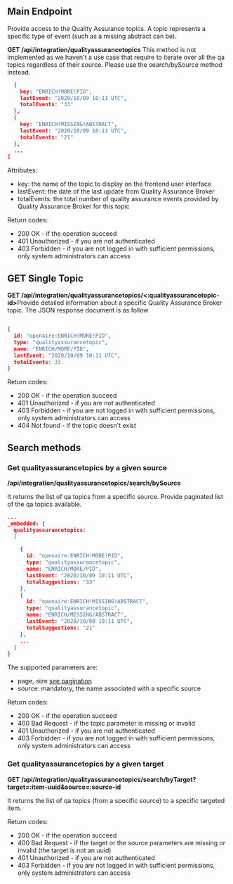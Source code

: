 ## Main Endpoint
Provide access to the Quality Assurance topics. A topic represents a specific type of event (such as a missing abstract can be).

**GET /api/integration/qualityassurancetopics**
This method is not implemented as we haven't a use case that require to iterate over all the qa topics regardless of their source. Please use the search/bySource method instead.


```json
  {
    key: "ENRICH!MORE!PID",
    lastEvent: "2020/10/09 10:11 UTC",
    totalEvents: "33"
  },
  {
    key: "ENRICH!MISSING!ABSTRACT",
    lastEvent: "2020/10/09 10:11 UTC",
    totalEvents: "21"
  },
  ...
]
```
Attributes:
* key: the name of the topic to display on the frontend user interface
* lastEvent: the date of the last update from Quality Assurance Broker
* totalEvents: the total number of quality assurance events provided by Quality Assurance Broker for this topic


Return codes:
* 200 OK - if the operation succeed
* 401 Unauthorized - if you are not authenticated
* 403 Forbidden - if you are not logged in with sufficient permissions, only system administrators can access

## GET Single Topic
**GET /api/integration/qualityassurancetopics/<:qualityassurancetopic-id>**
​
Provide detailed information about a specific Quality Assurance Broker topic. The JSON response document is as follow
​
```json

{
  id: "openaire:ENRICH!MORE!PID",
  type: "qualityassurancetopic",
  name: "ENRICH/MORE/PID",
  lastEvent: "2020/10/09 10:11 UTC",
  totalEvents: 33
}
```

Return codes:
* 200 OK - if the operation succeed
* 401 Unauthorized - if you are not authenticated
* 403 Forbidden - if you are not logged in with sufficient permissions, only system administrators can access
* 404 Not found - if the topic doesn't exist

## Search methods
### Get qualityassurancetopics by a given source
**/api/integration/qualityassurancetopics/search/bySource**

It returns the list of qa topics from a specific source. Provide paginated list of the qa topics available.

```json
...
_embedded: {
  qualityassurancetopics:
  [

    {
      id: "openaire:ENRICH!MORE!PID",
      type: "qualityassurancetopic",
      name: "ENRICH/MORE/PID",
      lastEvent: "2020/10/09 10:11 UTC",
      totalSuggestions: "33"
    },
    {
      id: "openaire:ENRICH!MISSING!ABSTRACT",
      type: "qualityassurancetopic",
      name: "ENRICH/MISSING/ABSTRACT",
      lastEvent: "2020/10/09 10:11 UTC",
      totalSuggestions: "21"
    },
    ...
  ]
}
```

The supported parameters are:
* page, size [see pagination](README.md#Pagination)
* source: mandatory, the name associated with a specific source

Return codes:
* 200 OK - if the operation succeed
* 400 Bad Request - if the topic parameter is missing or invalid
* 401 Unauthorized - if you are not authenticated
* 403 Forbidden - if you are not logged in with sufficient permissions, only system administrators can access


### Get qualityassurancetopics by a given target
**GET /api/integration/qualityassurancetopics/search/byTarget?target=:item-uuid&source=:source-id**

It returns the list of qa topics (from a specific source) to a specific targeted item.

Return codes:
* 200 OK - if the operation succeed
* 400 Bad Request - if the target or the source parameters are missing or invalid (the target is not an uuid)
* 401 Unauthorized - if you are not authenticated
* 403 Forbidden - if you are not logged in with sufficient permissions, only system administrators can access
